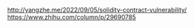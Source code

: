 http://yangzhe.me/2022/09/05/solidity-contract-vulnerability/
https://www.zhihu.com/column/p/29690785